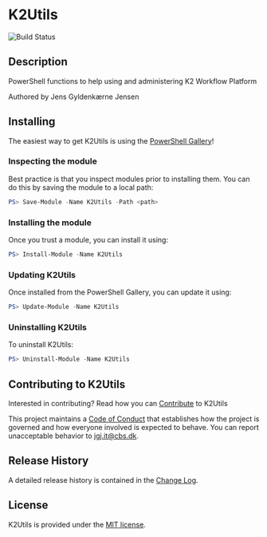# K2Utils

![Build Status](https://build.status.url.here)

## Description

PowerShell functions to help using and administering K2 Workflow Platform

Authored by Jens Gyldenkærne Jensen

## Installing

The easiest way to get K2Utils is using the [PowerShell Gallery](https://powershellgallery.com/packages/K2Utils/)!

### Inspecting the module

Best practice is that you inspect modules prior to installing them. You can do this by saving the module to a local path:

``` PowerShell
PS> Save-Module -Name K2Utils -Path <path>
```

### Installing the module

Once you trust a module, you can install it using:

``` PowerShell
PS> Install-Module -Name K2Utils
```

### Updating K2Utils

Once installed from the PowerShell Gallery, you can update it using:

``` PowerShell
PS> Update-Module -Name K2Utils
```

### Uninstalling K2Utils

To uninstall K2Utils:

``` PowerShell
PS> Uninstall-Module -Name K2Utils
```

## Contributing to K2Utils

Interested in contributing? Read how you can [Contribute](contributing.md) to K2Utils

This project maintains a [Code of Conduct](code-of-conduct.md) that establishes how the project is governed and how everyone involved is expected to behave. You can report unacceptable behavior to [jgj.it@cbs.dk](mailto:jgj.it@cbs.dk).

## Release History

A detailed release history is contained in the [Change Log](CHANGELOG.md).

## License

K2Utils is provided under the [MIT license](LICENSE.md).
